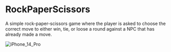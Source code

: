 # RockPaperScissors

A simple rock-paper-scissors game where the player is asked to choose the correct move to either win, tie, or loose a round against a NPC that has already made a move.

![iPhone_14_Pro](https://user-images.githubusercontent.com/1661141/208773917-82175241-30d3-4f59-92dc-25352bf9836e.png)
